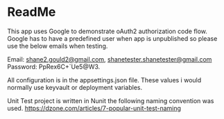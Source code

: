 # ReadMe

This app uses Google to demonstrate oAuth2 authorization code flow. Google has to have a predefined user when app is unpublished so please use the below emails when testing.

Email: shane2.gould2@gmail.com,	shanetester.shanetester@gmail.com
Password: PpRex6C+`Ue5@W3.

All configuration is in the appsettings.json file. These values i would normally use keyvault or deployment variables.

Unit Test project is written in Nunit the following naming convention was used.
https://dzone.com/articles/7-popular-unit-test-naming
